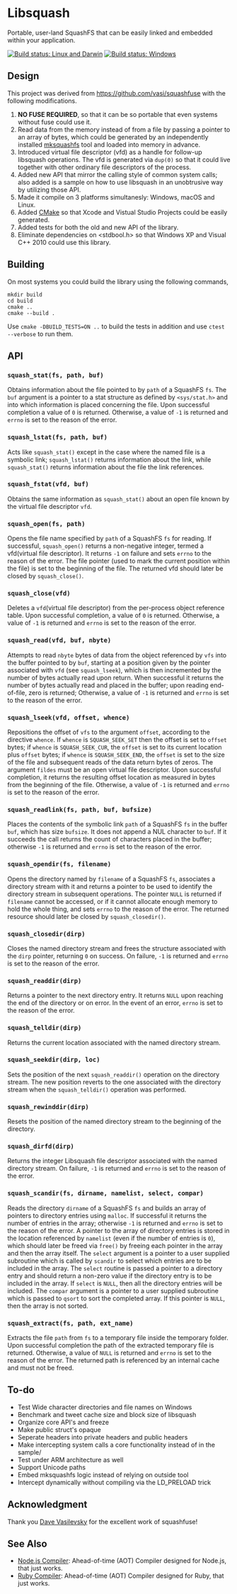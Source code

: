 # Libsquash

Portable, user-land SquashFS that can be easily linked and embedded within your application.

[![Build status: Linux and Darwin](https://travis-ci.org/pmq20/libsquash.svg?branch=master)](https://travis-ci.org/pmq20/libsquash)
[![Build status: Windows](https://ci.appveyor.com/api/projects/status/f4htq948gag3l2k8/branch/master?svg=true)](https://ci.appveyor.com/project/pmq20/libsquash/branch/master)

## Design

This project was derived from https://github.com/vasi/squashfuse with the following modifications.

1. __NO FUSE REQUIRED__, so that it can be so portable that even systems without fuse could use it.
1. Read data from the memory instead of from a file by passing a pointer to an array of bytes,
which could be generated by
an independently installed [mksquashfs](http://squashfs.sourceforge.net/) tool
and loaded into memory in advance.
1. Introduced virtual file descriptor (vfd) as a handle for follow-up libsquash operations.
The vfd is generated via `dup(0)` so that it could live together with
other ordinary file descriptors of the process.
1. Added new API that mirror the calling style of common system calls;
also added is a sample on how to use libsquash in an unobtrusive way by utilizing those API.
1. Made it compile on 3 platforms simultanesly: Windows, macOS and Linux.
1. Added [CMake](https://cmake.org/) so that Xcode and Vistual Studio Projects could be easily generated.
1. Added tests for both the old and new API of the library.
1. Eliminate dependencies on <stdbool.h> so that Windows XP and Visual C++ 2010 could use this library.

## Building

On most systems you could build the library using the following commands,

    mkdir build
    cd build
    cmake ..
    cmake --build .

Use `cmake -DBUILD_TESTS=ON ..` to build the tests in addition and use `ctest --verbose` to run them.

## API

### `squash_stat(fs, path, buf)`

Obtains information about the file pointed to by `path` of a SquashFS `fs`.
The `buf` argument is a pointer to a stat structure as defined by
`<sys/stat.h>` and into which information is placed concerning the file.
Upon successful completion a value of `0` is returned.
Otherwise, a value of `-1` is returned and `errno` is set to the reason of the error.

### `squash_lstat(fs, path, buf)`

Acts like `squash_stat()` except in the case where the named file is a symbolic link;
`squash_lstat()` returns information about the link,
while `squash_stat()` returns information about the file the link references.

### `squash_fstat(vfd, buf)`

Obtains the same information as `squash_stat()`
about an open file known by the virtual file descriptor `vfd`.

### `squash_open(fs, path)`

Opens the file name specified by `path` of a SquashFS `fs` for reading.
If successful, `squash_open()` returns a non-negative integer, termed a vfd(virtual file descriptor).
It returns `-1` on failure and sets `errno` to the reason of the error.
The file pointer (used to mark the current position within the file) is set to the beginning of the file.
The returned vfd should later be closed by `squash_close()`.

### `squash_close(vfd)`

Deletes a `vfd`(virtual file descriptor) from the per-process object reference table.
Upon successful completion, a value of `0` is returned.
Otherwise, a value of `-1` is returned and `errno` is set to the reason of the error.

### `squash_read(vfd, buf, nbyte)`

Attempts to read `nbyte` bytes of data from the object
referenced by `vfs` into the buffer pointed to by `buf`,
starting at a position given by the pointer associated with `vfd` (see `squash_lseek`),
which is then incremented by the number of bytes actually read upon return.
When successful it returns the number of bytes actually read and placed in the buffer;
upon reading end-of-file, zero is returned;
Otherwise, a value of `-1` is returned and `errno` is set to the reason of the error.

### `squash_lseek(vfd, offset, whence)`

Repositions the offset of `vfs` to the argument `offset`, according to the directive `whence`.
If `whence` is `SQUASH_SEEK_SET` then the offset is set to `offset` bytes;
if `whence` is `SQUASH_SEEK_CUR`, the `offset` is set to its current location plus `offset` bytes;
if `whence` is `SQUASH_SEEK_END`, the `offset` is set to the size of the file
and subsequent reads of the data return bytes of zeros.
The argument `fildes` must be an open virtual file descriptor.
Upon successful completion,
it returns the resulting offset location as measured in bytes from the beginning of the file.
Otherwise, a value of `-1` is returned and `errno` is set to the reason of the error.

### `squash_readlink(fs, path, buf, bufsize)`

Places the contents of the symbolic link `path` of a SquashFS `fs`
in the buffer `buf`, which has size `bufsize`.
It does not append a NUL character to `buf`.
If it succeeds the call returns the count of characters placed in the buffer;
otherwise `-1` is returned and `errno` is set to the reason of the error.

### `squash_opendir(fs, filename)`

Opens the directory named by `filename` of a SquashFS `fs`,
associates a directory stream with it and returns a pointer
to be used to identify the directory stream in subsequent operations.
The pointer `NULL` is returned if `filename` cannot be accessed,
or if it cannot allocate enough memory to hold the whole thing,
and sets `errno` to the reason of the error.
The returned resource should later be closed by `squash_closedir()`.

### `squash_closedir(dirp)`

Closes the named directory stream and
frees the structure associated with the `dirp` pointer,
returning `0` on success.
On failure, `-1` is returned and `errno` is set to the reason of the error.

### `squash_readdir(dirp)`

Returns a pointer to the next directory entry.
It returns `NULL` upon reaching the end of the directory or on error. 
In the event of an error, `errno` is set to the reason of the error.

### `squash_telldir(dirp)`

Returns the current location associated with the named directory stream.

### `squash_seekdir(dirp, loc)`

Sets the position of the next `squash_readdir()` operation on the directory stream.
The new position reverts to the one associated with the directory stream
when the `squash_telldir()` operation was performed.

### `squash_rewinddir(dirp)`

Resets the position of the named directory stream to the beginning of the directory.

### `squash_dirfd(dirp)`

Returns the integer Libsquash file descriptor associated with the named directory stream.
On failure, `-1` is returned and `errno` is set to the reason of the error.

### `squash_scandir(fs, dirname, namelist, select, compar)`

Reads the directory `dirname` of a SquashFS `fs` and
builds an array of pointers to directory entries using `malloc`.
If successful it returns the number of entries in the array; 
otherwise `-1` is returned and `errno` is set to the reason of the error.
A pointer to the array of directory entries is stored
in the location referenced by `namelist` (even if the number of entries is `0`),
which should later be freed via `free()` by freeing each pointer
in the array and then the array itself.
The `select` argument is a pointer to a user supplied subroutine which is
called by `scandir` to select which entries are to be included in the array.
The `select` routine is passed a pointer to a directory entry
and should return a non-zero value if the directory entry
is to be included in the array.
If `select` is `NULL`, then all the directory entries will be included.
The `compar` argument is a pointer to a user supplied subroutine
which is passed to `qsort` to sort the completed array.
If this pointer is `NULL`, then the array is not sorted.

### `squash_extract(fs, path, ext_name)`

Extracts the file `path` from `fs` to a temporary file inside the temporary folder.
Upon successful completion the path of the extracted temporary file is returned.
Otherwise, a value of `NULL` is returned and `errno` is set to the reason of the error.
The returned path is referenced by an internal cache and must not be freed.

## To-do

- Test Wide character directories and file names on Windows
- Benchmark and tweet cache size and block size of libsquash
- Organize core API's and freeze
- Make public struct's opaque
- Seperate headers into private headers and public headers
- Make intercepting system calls a core functionality instead of in the sample/
- Test under ARM architecture as well
- Support Unicode paths
- Embed mksquashfs logic instead of relying on outside tool
- Intercept dynamically without compiling via the LD_PRELOAD trick

## Acknowledgment

Thank you [Dave Vasilevsky](https://github.com/vasi) for the excellent work of squashfuse!

## See Also

- [Node.js Compiler](https://github.com/pmq20/node-compiler): Ahead-of-time (AOT) Compiler designed for Node.js, that just works.
- [Ruby Compiler](https://github.com/pmq20/ruby-compiler): Ahead-of-time (AOT) Compiler designed for Ruby, that just works.
